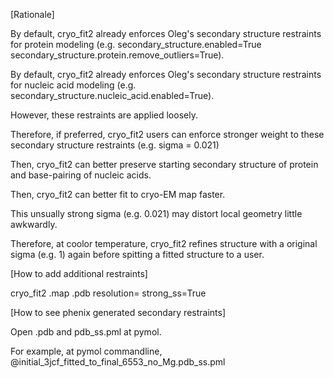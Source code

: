 [Rationale]

By default, cryo_fit2 already enforces Oleg's secondary structure restraints for protein modeling (e.g. secondary_structure.enabled=True secondary_structure.protein.remove_outliers=True).

By default, cryo_fit2 already enforces Oleg's secondary structure restraints for nucleic acid modeling (e.g. secondary_structure.nucleic_acid.enabled=True).

However, these restraints are applied loosely.

Therefore, if preferred, cryo_fit2 users can enforce stronger weight to these secondary structure restraints (e.g. sigma = 0.021)

Then, cryo_fit2 can better preserve starting secondary structure of protein and base-pairing of nucleic acids.

Then, cryo_fit2 can better fit to cryo-EM map faster.

This unsually strong sigma (e.g. 0.021) may distort local geometry little awkwardly.

Therefore, at coolor temperature, cryo_fit2 refines structure with a original sigma (e.g. 1) again before spitting a fitted structure to a user.




[How to add additional restraints]

cryo_fit2 <user>.map <user>.pdb resolution=<x> strong_ss=True




[How to see phenix generated secondary restraints]

Open <user>.pdb and <user>pdb_ss.pml at pymol.

For example, at pymol commandline, @initial_3jcf_fitted_to_final_6553_no_Mg.pdb_ss.pml
